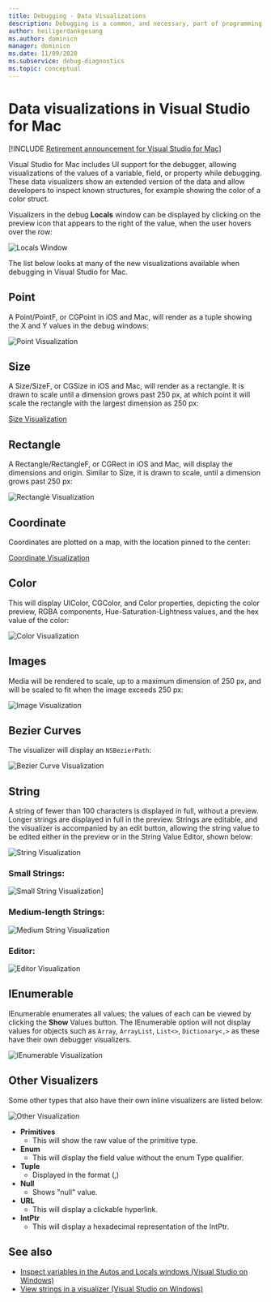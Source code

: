 ```yaml
---
title: Debugging - Data Visualizations
description: Debugging is a common, and necessary, part of programming. Visual Studio for Mac contains a whole suite of features to make debugging easy. This article looks at the different data visualizations that can be viewed when inspecting objects in the debugger.
author: heiligerdankgesang 
ms.author: dominicn
manager: dominicn
ms.date: 11/09/2020
ms.subservice: debug-diagnostics
ms.topic: conceptual
---
```

# Data visualizations in Visual Studio for Mac

 [!INCLUDE [Retirement announcement for Visual Studio for Mac](includes/vsmac-retirement.md)]

Visual Studio for Mac includes UI support for the debugger, allowing visualizations of the values of a variable, field, or property while debugging. These data visualizers show an extended version of the data and allow developers to inspect known structures, for example showing the color of a color struct.

Visualizers in the debug  **Locals** window can be displayed by clicking on the preview icon that appears to the right of the value, when the user hovers over the row:

![Locals Window](media/data-visualizations-image9.png)

The list below looks at many of the new visualizations available when debugging in Visual Studio for Mac.

## Point
A Point/PointF, or CGPoint in iOS and Mac, will render as a tuple showing the X and Y values in the debug windows:

![Point Visualization](media/data-visualizations-image10.png)

## Size
A Size/SizeF, or CGSize in iOS and Mac, will render as a rectangle. It is drawn to scale until a dimension grows past 250 px, at which point it will scale the rectangle with the largest dimension as 250 px:

[Size Visualization](media/data-visualizations-image11.png)

## Rectangle
A Rectangle/RectangleF, or CGRect in iOS and Mac, will display the dimensions and origin. Similar to Size, it is drawn to scale, until a dimension grows past 250 px:

![Rectangle Visualization](media/data-visualizations-image12.png)

## Coordinate
Coordinates are plotted on a map, with the location pinned to the center:

[Coordinate Visualization](media/data-visualizations-image13.png)

## Color
This will display UIColor, CGColor, and Color properties, depicting the color preview, RGBA components, Hue-Saturation-Lightness values, and the hex value of the color:

![Color Visualization](media/data-visualizations-image14.png)

## Images

Media will be rendered to scale, up to a maximum dimension of 250 px, and will be scaled to fit when the image exceeds 250 px:

![Image Visualization](media/data-visualizations-image15.png)

## Bezier Curves

The visualizer will display an `NSBezierPath`:

![Bezier Curve Visualization](media/data-visualizations-image16.png)

## String

A string of fewer than 100 characters is displayed in full, without a preview. Longer strings are displayed in full in the preview. Strings are editable, and the visualizer is accompanied by an edit button, allowing the string value to be edited either in the preview or in the String Value Editor, shown below:

![String Visualization](media/data-visualizations-image17.png)

### Small Strings:
![Small String Visualization](media/data-visualizations-image18.png)]

### Medium-length Strings:
![Medium String Visualization](media/data-visualizations-image19.png)

### Editor:

![Editor Visualization](media/data-visualizations-image21.png)

## IEnumerable

IEnumerable enumerates all values; the values of each can be viewed by clicking the **Show** Values button. The IEnumerable option will not display values for objects such as `Array`, `ArrayList`, `List<>`, `Dictionary<,>` as these have their own debugger visualizers.

![IEnumerable Visualization](media/data-visualizations-image22.png)

## Other Visualizers

Some other types that also have their own inline visualizers are listed below:

![Other Visualization](media/data-visualizations-image23.png)

* **Primitives**
  * This will show the raw value of the primitive type.
* **Enum**
  * This will display the field value without the enum Type qualifier.
* **Tuple**
  * Displayed in the format (,)
* **Null**
  * Shows "null" value.
* **URL**
  * This will display a clickable hyperlink.
* **IntPtr**
  * This will display a hexadecimal representation of the IntPtr.

## See also

- [Inspect variables in the Autos and Locals windows (Visual Studio on Windows)](/visualstudio/debugger/autos-and-locals-windows)
- [View strings in a visualizer (Visual Studio on Windows)](/visualstudio/debugger/string-visualizer-dialog-box)